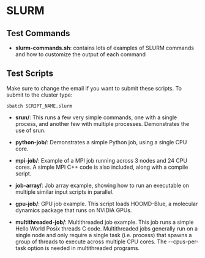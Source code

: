 SLURM
=====

Test Commands
-------------

- **slurm-commands.sh**: contains lots of examples of SLURM commands
and how to customize the output of each command

Test Scripts
------------

Make sure to change the email if you want to submit these scripts.
To submit to the cluster type:

	sbatch SCRIPT_NAME.slurm

- **srun/**: This runs a few very simple commands, one with a single
process, and another few with multiple processes.
Demonstrates the use of srun.

- **python-job/**: Demonstrates a simple Python job, using a single CPU core.

- **mpi-job/**: Example of a MPI job running across 3 nodes and 24 CPU cores.
A simple MPI C++ code is also included, along with a compile script.

- **job-array/**: Job array example, showing how to run an executable on multiple
similar input scripts in parallel.

- **gpu-job/**: GPU job example. This script loads HOOMD-Blue, a molecular dynamics
package that runs on NVIDIA GPUs.

- **multithreaded-job/**: Multithreaded job example. This job runs a simple Hello World Posix
threads C code. Multithreaded jobs generally run on a single node and only require
a single task (i.e. process) that spawns a group of threads to execute across multiple
CPU cores. The --cpus-per-task option is needed in multithreaded programs.
